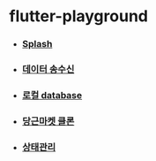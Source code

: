 # flutter-playground

- ### [Splash](./splash)
- ### [데이터 송수신](./network_helper)
- ### [로컬 database](./local_database)
- ### [당근마켓 클론](https://github.com/praconfi/carrot_clone)
- ### [상태관리](./provider_example)



